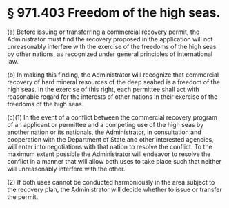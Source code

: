 # § 971.403   Freedom of the high seas.

(a) Before issuing or transferring a commercial recovery permit, the Administrator must find the recovery proposed in the application will not unreasonably interfere with the exercise of the freedoms of the high seas by other nations, as recognized under general principles of international law.


(b) In making this finding, the Administrator will recognize that commercial recovery of hard mineral resources of the deep seabed is a freedom of the high seas. In the exercise of this right, each permittee shall act with reasonable regard for the interests of other nations in their exercise of the freedoms of the high seas.


(c)(1) In the event of a conflict between the commercial recovery program of an applicant or permittee and a competing use of the high seas by another nation or its nationals, the Administrator, in consultation and cooperation with the Department of State and other interested agencies, will enter into negotiations with that nation to resolve the conflict. To the maximum extent possible the Administrator will endeavor to resolve the conflict in a manner that will allow both uses to take place such that neither will unreasonably interfere with the other.


(2) If both uses cannot be conducted harmoniously in the area subject to the recovery plan, the Administrator will decide whether to issue or transfer the permit.




